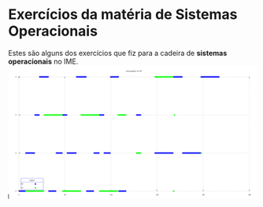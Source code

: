 # Exercícios da matéria de Sistemas Operacionais
Estes são alguns dos exercícios que fiz para a cadeira de **sistemas operacionais** no IME.
![](.readme_files/escalonamento.png)
